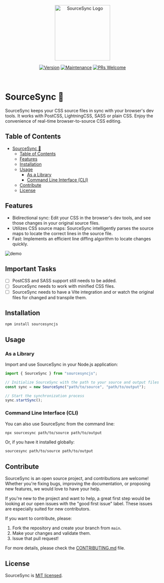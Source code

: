 <div align="center">
  <a href="https://sourcesync.vercel.app" target="_blank" rel="noopener noreferrer">
    <img width="180" src="https://sourcesync.vercel.app/logo.svg" alt="SourceSync Logo">
  </a>

[![Version](https://img.shields.io/badge/Version-0.0.2-blue.svg?style=flat-square)](https://github.com/m5x5?tab=packages&repo_name=sourcesync)
[![Maintenance](https://img.shields.io/badge/Maintained%3F-yes-green.svg)](https://github.com/m5x5/sourcesync/graphs/commit-activity)
[![PRs Welcome](https://img.shields.io/badge/PRs-welcome-brightgreen.svg?style=flat-square)](http://makeapullrequest.com)

</div>

<br/>

# SourceSync 🚀

SourceSync keeps your CSS source files in sync with your browser's dev tools. It works with PostCSS, LightningCSS, SASS or plain CSS. Enjoy the convenience of real-time browser-to-source CSS editing.

## Table of Contents

- [SourceSync 🚀](#sourcesync-)
  - [Table of Contents](#table-of-contents)
  - [Features](#features)
  - [Installation](#installation)
  - [Usage](#usage)
    - [As a Library](#as-a-library)
    - [Command Line Interface (CLI)](#command-line-interface-cli)
  - [Contribute](#contribute)
  - [License](#license)

## Features

- Bidirectional sync: Edit your CSS in the browser's dev tools, and see those changes in your original source files.
- Utilizes CSS source maps: SourceSync intelligently parses the source maps to locate the correct lines in the source file.
- Fast: Implements an efficient line diffing algorithm to locate changes quickly.

![demo](https://github.com/m5x5/sourcesync/assets/30301026/34b80c7a-bc18-4c4c-b0fd-ee12de72d5cb)

## Important Tasks
- [ ] PostCSS and SASS support still needs to be added.
- [ ] SourceSync needs to work with minified CSS files.
- [ ] SourceSync needs to have a Vite integration and or watch the original files for changed and transpile them.

## Installation

```bash
npm install sourcesyncjs
```

## Usage

### As a Library

Import and use SourceSync in your Node.js application:

```javascript
import { SourceSync } from "sourcesyncjs";

// Initialize SourceSync with the path to your source and output files
const sync = new SourceSync("path/to/source", "path/to/output");

// Start the synchronization process
sync.startSync();
```

### Command Line Interface (CLI)

You can also use SourceSync from the command line:

```bash
npx sourcesync path/to/source path/to/output
```

Or, if you have it installed globally:

```bash
sourcesync path/to/source path/to/output
```

## Contribute

SourceSync is an open source project, and contributions are welcome! Whether you're fixing bugs, improving the documentation, or proposing new features, we would love to have your help.

If you're new to the project and want to help, a great first step would be looking at our open issues with the "good first issue" label. These issues are especially suited for new contributors.

If you want to contribute, please:

1. Fork the repository and create your branch from `main`.
2. Make your changes and validate them.
3. Issue that pull request!

For more details, please check the [CONTRIBUTING.md](CONTRIBUTING.md) file.

## License

SourceSync is [MIT licensed](LICENSE).
